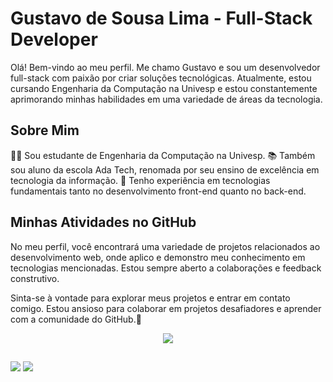 # Gustavo de Sousa Lima - Full-Stack Developer

Olá! Bem-vindo ao meu perfil. Me chamo Gustavo e sou um desenvolvedor full-stack com paixão por criar soluções tecnológicas. Atualmente, estou cursando Engenharia da Computação na Univesp e estou constantemente aprimorando minhas habilidades em uma variedade de áreas da tecnologia.

## Sobre Mim
👨‍🎓 Sou estudante de Engenharia da Computação na Univesp.
📚 Também sou aluno da escola Ada Tech, renomada por seu ensino de excelência em tecnologia da informação.
🚀 Tenho experiência em tecnologias fundamentais tanto no desenvolvimento front-end quanto no back-end.

## Minhas Atividades no GitHub
No meu perfil, você encontrará uma variedade de projetos relacionados ao desenvolvimento web, onde aplico e demonstro meu conhecimento em tecnologias mencionadas. Estou sempre aberto a colaborações e feedback construtivo.

Sinta-se à vontade para explorar meus projetos e entrar em contato comigo. Estou ansioso para colaborar em projetos desafiadores e aprender com a comunidade do GitHub.👋

<p align="center">
  <a href="https://skillicons.dev">
    <img src="https://skillicons.dev/icons?i=html,css,js,git,mysql,nodejs,react,ts,eclipse,java" />
  </a>
</p>
  
  ##
 
<div align-items= 'center'> 
  <a href = "mailto:gustavdesousalima@gmail.com"><img src="https://img.shields.io/badge/-Gmail-%23333?style=for-the-badge&logo=gmail&logoColor=white" target="_blank"></a>
  <a href="https://www.linkedin.com/in/Gustavo-Developer" target="_blank"><img src="https://img.shields.io/badge/-LinkedIn-%230077B5?style=for-the-badge&logo=linkedin&logoColor=white" target="_blank"></a> 
  
</div>
